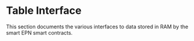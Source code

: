 # Table Interface

This section documents the various interfaces to data stored in RAM by the smart EPN smart contracts.